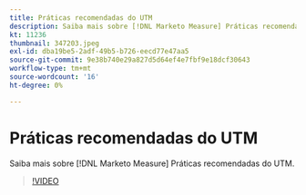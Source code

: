 ```yaml
---
title: Práticas recomendadas do UTM
description: Saiba mais sobre [!DNL Marketo Measure] Práticas recomendadas do UTM.
kt: 11236
thumbnail: 347203.jpeg
exl-id: dba19be5-2adf-49b5-b726-eecd77e47aa5
source-git-commit: 9e38b740e29a827d5d64ef4e7fbf9e18dcf30643
workflow-type: tm+mt
source-wordcount: '16'
ht-degree: 0%

---
```


# Práticas recomendadas do UTM

Saiba mais sobre [!DNL Marketo Measure] Práticas recomendadas do UTM.

>[!VIDEO](https://video.tv.adobe.com/v/347203/?quality=12&learn=on)
